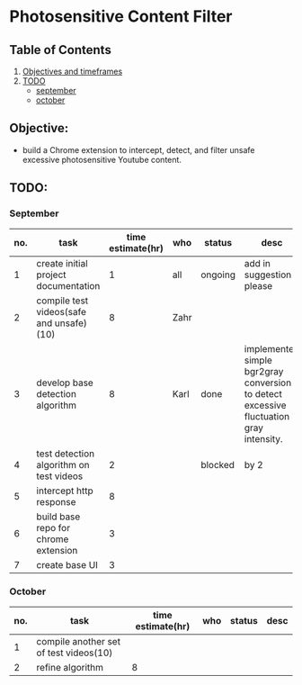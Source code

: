 # Photosensitive Content Filter
## Table of Contents
1. [Objectives and timeframes](#objectives)
2. [TODO](#todo)
	- [september](#september)
	- [october](#october)


## Objective:
- build a Chrome extension to intercept, detect, and filter unsafe excessive photosensitive Youtube content.

## TODO:

### September
| no.| task  | time estimate(hr) | who | status | desc
|--|--|--|--|--|--|
|1| create initial project documentation | 1 | all | ongoing | add in suggestion please |
|2| compile test videos(safe and unsafe)(10) | 8 | Zahr |  |  |
|3| develop base detection algorithm | 8 | Karl | done | implemented simple bgr2gray conversion to detect excessive fluctuation in gray intensity. |
|4| test detection algorithm on test videos | 2 |  | blocked | by 2
|5| intercept http response | 8 |  |  |  |
|6| build base repo for chrome extension | 3 |  |  |  |
|7| create base UI | 3 |  |  |  |

### October
| no.| task  | time estimate(hr) | who | status | desc
|--|--|--|--|--|--|
|1| compile another set of test videos(10) |  |  |  | 
|2| refine algorithm | 8 |  |  |  |
 
